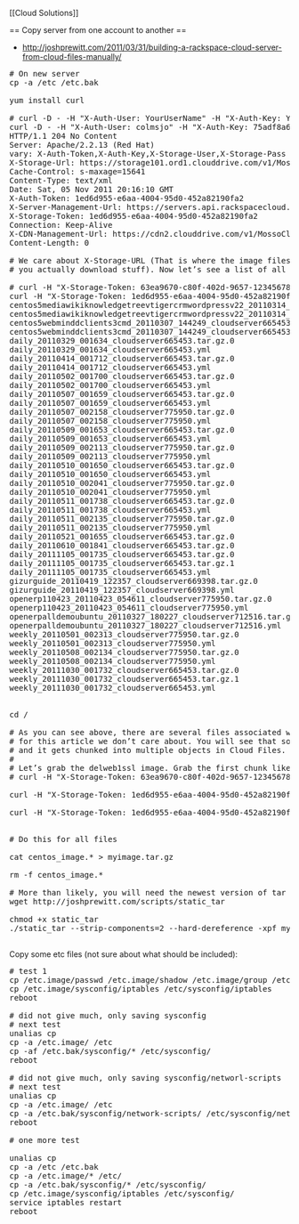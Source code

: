 [[Cloud Solutions]]


== Copy server from one account to another ==

* http://joshprewitt.com/2011/03/31/building-a-rackspace-cloud-server-from-cloud-files-manually/

<pre>
# On new server
cp -a /etc /etc.bak

yum install curl

# curl -D - -H "X-Auth-User: YourUserName" -H "X-Auth-Key: YourAPIKey" https://auth.api.rackspacecloud.com/v1.0
curl -D - -H "X-Auth-User: colmsjo" -H "X-Auth-Key: 75adf8a6ef1729a6777d4dab477be317" https://auth.api.rackspacecloud.com/v1.0
HTTP/1.1 204 No Content
Server: Apache/2.2.13 (Red Hat)
vary: X-Auth-Token,X-Auth-Key,X-Storage-User,X-Storage-Pass
X-Storage-Url: https://storage101.ord1.clouddrive.com/v1/MossoCloudFS_c73dc259-2aac-4c10-9194-7b93f498bf75
Cache-Control: s-maxage=15641
Content-Type: text/xml
Date: Sat, 05 Nov 2011 20:16:10 GMT
X-Auth-Token: 1ed6d955-e6aa-4004-95d0-452a82190fa2
X-Server-Management-Url: https://servers.api.rackspacecloud.com/v1.0/545339
X-Storage-Token: 1ed6d955-e6aa-4004-95d0-452a82190fa2
Connection: Keep-Alive
X-CDN-Management-Url: https://cdn2.clouddrive.com/v1/MossoCloudFS_c73dc259-2aac-4c10-9194-7b93f498bf75
Content-Length: 0

# We care about X-Storage-URL (That is where the image files are stored) and X-Storage-Token (This is your authentication token that lets
# you actually download stuff). Now let’s see a list of all of the image files in the account. Replace your Storage Token and your URL below. Don’t forget the /cloudservers at the end of the URL.

# curl -H "X-Storage-Token: 63ea9670-c80f-402d-9657-1234567890" https://storage101.dfw1.clouddrive.com/v1/MossoCloudFS_6f597497-4986-44ea-9081-1234567890/cloudservers
curl -H "X-Storage-Token: 1ed6d955-e6aa-4004-95d0-452a82190fa2" https://storage101.ord1.clouddrive.com/v1/MossoCloudFS_c73dc259-2aac-4c10-9194-7b93f498bf75/cloudservers
centos5mediawikiknowledgetreevtigercrmwordpressv22_20110314_202518_cloudserver678985.tar.gz.0
centos5mediawikiknowledgetreevtigercrmwordpressv22_20110314_202518_cloudserver678985.yml
centos5webminddclients3cmd_20110307_144249_cloudserver665453.tar.gz.0
centos5webminddclients3cmd_20110307_144249_cloudserver665453.yml
daily_20110329_001634_cloudserver665453.tar.gz.0
daily_20110329_001634_cloudserver665453.yml
daily_20110414_001712_cloudserver665453.tar.gz.0
daily_20110414_001712_cloudserver665453.yml
daily_20110502_001700_cloudserver665453.tar.gz.0
daily_20110502_001700_cloudserver665453.yml
daily_20110507_001659_cloudserver665453.tar.gz.0
daily_20110507_001659_cloudserver665453.yml
daily_20110507_002158_cloudserver775950.tar.gz.0
daily_20110507_002158_cloudserver775950.yml
daily_20110509_001653_cloudserver665453.tar.gz.0
daily_20110509_001653_cloudserver665453.yml
daily_20110509_002113_cloudserver775950.tar.gz.0
daily_20110509_002113_cloudserver775950.yml
daily_20110510_001650_cloudserver665453.tar.gz.0
daily_20110510_001650_cloudserver665453.yml
daily_20110510_002041_cloudserver775950.tar.gz.0
daily_20110510_002041_cloudserver775950.yml
daily_20110511_001738_cloudserver665453.tar.gz.0
daily_20110511_001738_cloudserver665453.yml
daily_20110511_002135_cloudserver775950.tar.gz.0
daily_20110511_002135_cloudserver775950.yml
daily_20110521_001655_cloudserver665453.tar.gz.0
daily_20110610_001841_cloudserver665453.tar.gz.0
daily_20111105_001735_cloudserver665453.tar.gz.0
daily_20111105_001735_cloudserver665453.tar.gz.1
daily_20111105_001735_cloudserver665453.yml
gizurguide_20110419_122357_cloudserver669398.tar.gz.0
gizurguide_20110419_122357_cloudserver669398.yml
openerp110423_20110423_054611_cloudserver775950.tar.gz.0
openerp110423_20110423_054611_cloudserver775950.yml
openerpalldemoubuntu_20110327_180227_cloudserver712516.tar.gz.0
openerpalldemoubuntu_20110327_180227_cloudserver712516.yml
weekly_20110501_002313_cloudserver775950.tar.gz.0
weekly_20110501_002313_cloudserver775950.yml
weekly_20110508_002134_cloudserver775950.tar.gz.0
weekly_20110508_002134_cloudserver775950.yml
weekly_20111030_001732_cloudserver665453.tar.gz.0
weekly_20111030_001732_cloudserver665453.tar.gz.1
weekly_20111030_001732_cloudserver665453.yml


cd /

# As you can see above, there are several files associated with each image. All of the data is stored in the .tar.gz files. The .yml file is a configuration file that 
# for this article we don’t care about. You will see that some of the images have more than one .tar.gz file. This happens when the image is larger than 5GB 
# and it gets chunked into multiple objects in Cloud Files. We will assume that we are working with a chunked image because that will make it just a little bit harder.
#
# Let’s grab the delweb1ssl image. Grab the first chunk like this:
# curl -H "X-Storage-Token: 63ea9670-c80f-402d-9657-1234567890"  https://storage101.ord1.clouddrive.com/v1/MossoCloudFS_c73dc259-2aac-4c10-9194-7b93f498bf75/cloudservers/delweb1ssl_20110326_054323_cloudserver710521.tar.gz.0 > dlimage.tar.gz.0

curl -H "X-Storage-Token: 1ed6d955-e6aa-4004-95d0-452a82190fa2" https://storage101.ord1.clouddrive.com/v1/MossoCloudFS_c73dc259-2aac-4c10-9194-7b93f498bf75/cloudservers/daily_20111105_001735_cloudserver665453.tar.gz.0 > centos_image.gz.0

curl -H "X-Storage-Token: 1ed6d955-e6aa-4004-95d0-452a82190fa2" https://storage101.ord1.clouddrive.com/v1/MossoCloudFS_c73dc259-2aac-4c10-9194-7b93f498bf75/cloudservers/daily_20111105_001735_cloudserver665453.tar.gz.1 > centos_image.gz.1


# Do this for all files

cat centos_image.* > myimage.tar.gz

rm -f centos_image.*

# More than likely, you will need the newest version of tar to have the –hard-dereference option available. 
wget http://joshprewitt.com/scripts/static_tar

chmod +x static_tar
./static_tar --strip-components=2 --hard-dereference -xpf myimage.tar.gz -C /

</pre>


Copy some etc files (not sure about what should be included):
<pre>
# test 1
cp /etc.image/passwd /etc.image/shadow /etc.image/group /etc/.
cp /etc.image/sysconfig/iptables /etc/sysconfig/iptables
reboot

# did not give much, only saving sysconfig
# next test
unalias cp
cp -a /etc.image/ /etc
cp -af /etc.bak/sysconfig/* /etc/sysconfig/
reboot

# did not give much, only saving sysconfig/networl-scripts
# next test
unalias cp
cp -a /etc.image/ /etc
cp -a /etc.bak/sysconfig/network-scripts/ /etc/sysconfig/network-scripts/
reboot

# one more test

unalias cp
cp -a /etc /etc.bak
cp -a /etc.image/* /etc/
cp -a /etc.bak/sysconfig/* /etc/sysconfig/
cp /etc.image/sysconfig/iptables /etc/sysconfig/
service iptables restart
reboot

</pre>
